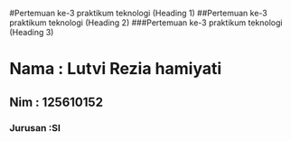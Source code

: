 #Pertemuan ke-3 praktikum teknologi  (Heading 1)
##Pertemuan ke-3 praktikum teknologi (Heading 2)
###Pertemuan ke-3 praktikum teknologi  (Heading 3)
<h1>Nama : Lutvi Rezia hamiyati </h1>
<h2>Nim : 125610152</h2>
<h3>Jurusan :SI </h3>
